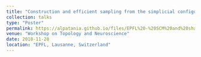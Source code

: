 ```yaml
---
title: "Construction and efficient sampling from the simplicial configuration model"
collection: talks
type: "Poster"
permalink: https://alpatania.github.io/files/EPFL%20-%20SCM%20and%20shape%20collabs.pdf
venue: "Workshop on Topology and Neuroscience"
date: 2018-11-28
location: "EPFL, Lausanne, Switzerland"
---
```

